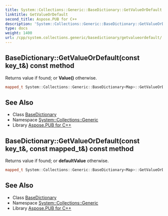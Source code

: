 ```yaml
---
title: System::Collections::Generic::BaseDictionary::GetValueOrDefault method
linktitle: GetValueOrDefault
second_title: Aspose.PUB for C++
description: 'System::Collections::Generic::BaseDictionary::GetValueOrDefault method. Returns value if found; or Value() otherwise in C++.'
type: docs
weight: 1400
url: /cpp/system.collections.generic/basedictionary/getvalueordefault/
---
```

## BaseDictionary::GetValueOrDefault(const key_t\&) const method


Returns value if found; or **Value()** otherwise.

```cpp
mapped_t System::Collections::Generic::BaseDictionary<Map>::GetValueOrDefault(const key_t &key) const override
```

## See Also

* Class [BaseDictionary](../)
* Namespace [System::Collections::Generic](../../)
* Library [Aspose.PUB for C++](../../../)
## BaseDictionary::GetValueOrDefault(const key_t\&, const mapped_t\&) const method


Returns value if found; or **defaultValue** otherwise.

```cpp
mapped_t System::Collections::Generic::BaseDictionary<Map>::GetValueOrDefault(const key_t &key, const mapped_t &defaultValue) const override
```

## See Also

* Class [BaseDictionary](../)
* Namespace [System::Collections::Generic](../../)
* Library [Aspose.PUB for C++](../../../)
